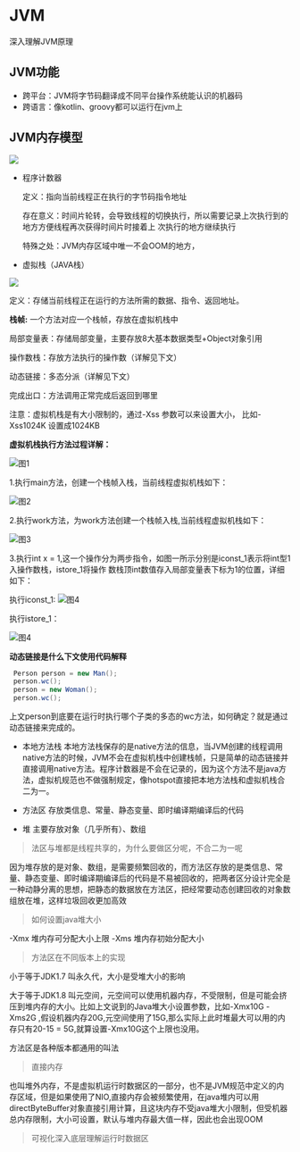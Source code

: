 # JVM
深入理解JVM原理


## JVM功能
- 跨平台：JVM将字节码翻译成不同平台操作系统能认识的机器码
- 跨语言：像kotlin、groovy都可以运行在jvm上


## JVM内存模型
![](https://github.com/ZhongXiaoHong/JVM/blob/master/C109C00B-7026-4e45-94FB-443F97B68467.png)

- 程序计数器

   定义：指向当前线程正在执行的字节码指令地址
   
   存在意义：时间片轮转，会导致线程的切换执行，所以需要记录上次执行到的地方方便线程再次获得时间片时接着上
            次执行的地方继续执行
   
   特殊之处：JVM内存区域中唯一不会OOM的地方，
   
- 虚拟栈（JAVA栈）

![](https://github.com/ZhongXiaoHong/JVM/blob/master/6666666666666666666666.png)

   定义：存储当前线程正在运行的方法所需的数据、指令、返回地址。
   
   **栈帧:** 一个方法对应一个栈帧，存放在虚拟机栈中
   
   局部变量表：存储局部变量，主要存放8大基本数据类型+Object对象引用
   
   操作数栈：存放方法执行的操作数（详解见下文）
   
   动态链接：多态分派（详解见下文）
   
   完成出口：方法调用正常完成后返回到哪里
   
   注意：虚拟机栈是有大小限制的，通过-Xss 参数可以来设置大小， 比如-Xss1024K 设置成1024KB
   
   
   **虚拟机栈执行方法过程详解：**
   
   ![图1](https://github.com/ZhongXiaoHong/JVM/blob/master/999999999999999.jpg)
   
   1.执行main方法，创建一个栈帧入栈，当前线程虚拟机栈如下：
   
   ![图2](https://github.com/ZhongXiaoHong/JVM/blob/master/111111111111111111111111111111111.jpg)
      
   2.执行work方法，为work方法创建一个栈帧入栈,当前线程虚拟机栈如下：
   
   ![图3](https://github.com/ZhongXiaoHong/JVM/blob/master/aaaaaaaaaaaa.jpg)
   
   3.执行int x = 1,这一个操作分为两步指令，如图一所示分别是iconst_1表示将int型1入操作数栈，istore_1将操作
   数栈顶int数值存入局部变量表下标为1的位置，详细如下：
   
   执行iconst_1:
    ![图4](https://github.com/ZhongXiaoHong/JVM/blob/master/wwwwwwwwwwwwwwww.jpg)

   执行istore_1：
   
   ![图4](https://github.com/ZhongXiaoHong/JVM/blob/master/eeeeeeeeeeeeeeee3.jpg)
   
   **动态链接是什么下文使用代码解释**
   ```java
    Person person = new Man();
    person.wc();
    person = new Woman();
    person.wc();
   ```
   上文person到底要在运行时执行哪个子类的多态的wc方法，如何确定？就是通过动态链接来完成的。
   
   - 本地方法栈
   本地方法栈保存的是native方法的信息，当JVM创建的线程调用native方法的时候，JVM不会在虚拟机栈中创建栈帧，只是简单的动态链接并直接调用native方法。程序计数器是不会在记录的，因为这个方法不是java方法，虚拟机规范也不做强制规定，像hotspot直接把本地方法栈和虚拟机栈合二为一。
   
   - 方法区
   存放类信息、常量、静态变量、即时编译期编译后的代码
   
   - 堆
   主要存放对象（几乎所有）、数组
   
   
  > 法区与堆都是线程共享的，为什么要做区分呢，不合二为一呢
  
  因为堆存放的是对象、数组，是需要频繁回收的，而方法区存放的是类信息、常量、静态变量、即时编译期编译后的代码是不易被回收的，把两者区分设计完全是一种动静分离的思想，把静态的数据放在方法区，把经常要动态创建回收的对象数组放在堆，这样垃圾回收更加高效
  
  > 如何设置java堆大小
  
  -Xmx 堆内存可分配大小上限
  -Xms 堆内存初始分配大小
  
  > 方法区在不同版本上的实现
  
  小于等于JDK1.7 叫永久代，大小是受堆大小的影响
  
  大于等于JDK1.8 叫元空间，元空间可以使用机器内存，不受限制，但是可能会挤压到堆内存的大小。比如上文说到的Java堆大小设置参数，比如-Xmx10G  -Xms2G ,假设机器内存20G,元空间使用了15G,那么实际上此时堆最大可以用的内存只有20-15 = 5G,就算设置-Xmx10G这个上限也没用。
  
  方法区是各种版本都通用的叫法
  
  
 > 直接内存
 
也叫堆外内存，不是虚拟机运行时数据区的一部分，也不是JVM规范中定义的内存区域，但是如果使用了NIO,直接内存会被频繁使用，在java堆内可以用directByteBuffer对象直接引用计算，且这块内存不受java堆大小限制，但受机器总内存限制，大小可设置，默认与堆内存最大值一样，因此也会出现OOM 

> 可视化深入底层理解运行时数据区

  

   
   
   
   
   
   
   
    







